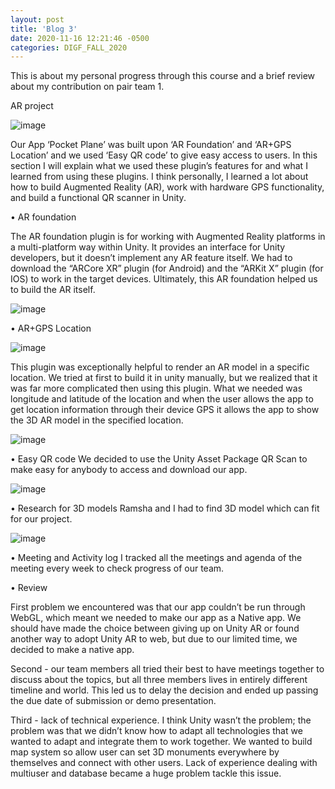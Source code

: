 ```yaml
---
layout: post
title: 'Blog 3'
date: 2020-11-16 12:21:46 -0500
categories: DIGF_FALL_2020
---
```


This is about my personal progress through this course and a brief review about my contribution on pair team 1.

AR project

![image](/MonkyBlog.github.io/assets/images/pocketpalne_logo.jpg)

Our App ‘Pocket Plane’ was built upon ‘AR Foundation’ and ‘AR+GPS Location’ and we used ‘Easy QR code’ to give easy access to users. In this section I will explain what we used these plugin’s features for and what I learned from using these plugins. I think personally, I learned a lot about how to build Augmented Reality (AR), work with hardware GPS functionality, and build a functional QR scanner in Unity.

• AR foundation

The AR foundation plugin is for working with Augmented Reality platforms in a multi-platform way within Unity. It provides an interface for Unity developers, but it doesn’t implement any AR feature itself. We had to download the “ARCore XR” plugin (for Android) and the “ARKit X” plugin (for IOS) to work in the target devices. Ultimately, this AR foundation helped us to build the AR itself.

![image](/MonkyBlog.github.io/assets/images/pocketpalne_ARFoundation.jpg)

• AR+GPS Location

![image](/MonkyBlog.github.io/assets/images/pocketpalne_ARGPSLocation.jpg)

This plugin was exceptionally helpful to render an AR model in a specific location. We tried at first to build it in unity manually, but we realized that it was far more complicated then using this plugin. What we needed was longitude and latitude of the location and when the user allows the app to get location information through their device GPS it allows the app to show the 3D AR model in the specified location.

![image](/MonkyBlog.github.io/assets/images/pocketpalne_Location.jpg)

• Easy QR code
We decided to use the Unity Asset Package QR Scan to make easy for anybody to access and download our app.

![image](/MonkyBlog.github.io/assets/images/pocketpalne_easyqr.jpg)

• Research for 3D models
Ramsha and I had to find 3D model which can fit for our project.

![image](/MonkyBlog.github.io/assets/images/pocketpalne_3dStatue.jpg)

• Meeting and Activity log
I tracked all the meetings and agenda of the meeting every week to check progress of our team.

• Review

First problem we encountered was that our app couldn’t be run through WebGL, which meant we needed to make our app as a Native app. We should have made the choice between giving up on Unity AR or found another way to adopt Unity AR to web, but due to our limited time, we decided to make a native app.

Second - our team members all tried their best to have meetings together to discuss about the topics, but all three members lives in entirely different timeline and world. This led us to delay the decision and ended up passing the due date of submission or demo presentation.

Third - lack of technical experience. I think Unity wasn’t the problem; the problem was that we didn’t know how to adapt all technologies that we wanted to adapt and integrate them to work together. We wanted to build map system so allow user can set 3D monuments everywhere by themselves and connect with other users. Lack of experience dealing with multiuser and database became a huge problem tackle this issue.
